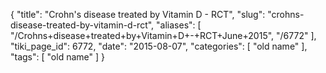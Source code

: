 {
    "title": "Crohn's disease treated by Vitamin D - RCT",
    "slug": "crohns-disease-treated-by-vitamin-d-rct",
    "aliases": [
        "/Crohns+disease+treated+by+Vitamin+D+-+RCT+June+2015",
        "/6772"
    ],
    "tiki_page_id": 6772,
    "date": "2015-08-07",
    "categories": [
        "old name"
    ],
    "tags": [
        "old name"
    ]
}